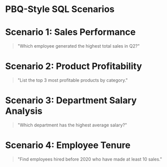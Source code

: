 # PBQ-Style SQL Scenarios

# Scenario 1: Sales Performance
> "Which employee generated the highest total sales in Q2?"

# Scenario 2: Product Profitability
> "List the top 3 most profitable products by category."

# Scenario 3: Department Salary Analysis
> "Which department has the highest average salary?"

# Scenario 4: Employee Tenure
> "Find employees hired before 2020 who have made at least 10 sales."
